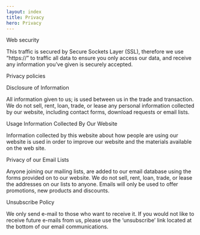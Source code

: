 ```yaml
---
layout: index
title: Privacy
hero: Privacy
---
```

Web security

This traffic is secured by Secure Sockets Layer (SSL), therefore we use “https://” to traffic all data to ensure you only access our data, and receive any information you’ve given is securely accepted.

Privacy policies

Disclosure of Information

All information given to us; is used between us in the trade and transaction. We do not sell, rent, loan, trade, or lease any personal information collected by our website, including contact forms, download requests or email lists.

Usage Information Collected By Our Website

Information collected by this website about how people are using our website is used in order to improve our website and the materials available on the web site.

Privacy of our Email Lists

Anyone joining our mailing lists, are added to our email database using the forms provided on to our website. We do not sell, rent, loan, trade, or lease the addresses on our lists to anyone. Emails will only be used to offer promotions, new products and discounts.

Unsubscribe Policy

We only send e-mail to those who want to receive it. If you would not like to receive future e-mails from us, please use the ‘unsubscribe’ link located at the bottom of our email communications.